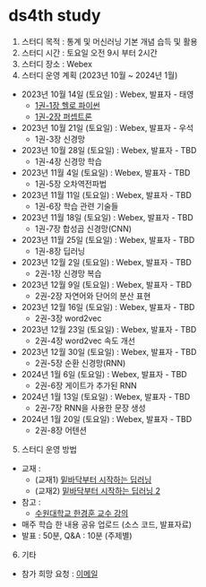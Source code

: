 # ds4th study
1) 스터디 목적 : 통계 및 머신러닝 기본 개념 습득 및 활용
2) 스터디 시간 : 토요일 오전 9시 부터 2시간
3) 스터디 장소 : Webex
4) 스터디 운영 계획 (2023년 10월 ~ 2024년 1월)
- 2023년 10월 14일 (토요일) : Webex, 발표자 - 태영
  - [1권-1장 헬로 파이썬](https://github.com/restful3/ds4th_study/blob/main/source/%EB%B0%91%EB%B0%94%EB%8B%A5%EB%B6%80%ED%84%B0_%EC%8B%9C%EC%9E%91%ED%95%98%EB%8A%94_%EB%94%A5%EB%9F%AC%EB%8B%9D/ch01_%ED%97%AC%EB%A1%9C_%ED%8C%8C%EC%9D%B4%EC%8D%AC_Song.ipynb)
  - [1권-2장 퍼셉트론](https://github.com/restful3/ds4th_study/blob/main/source/%EB%B0%91%EB%B0%94%EB%8B%A5%EB%B6%80%ED%84%B0_%EC%8B%9C%EC%9E%91%ED%95%98%EB%8A%94_%EB%94%A5%EB%9F%AC%EB%8B%9D/ch02_%ED%8D%BC%EC%85%89%ED%8A%B8%EB%A1%A0_Song.ipynb)
- 2023년 10월 21일 (토요일) : Webex, 발표자 - 우석
  - 1권-3장 신경망
- 2023년 10월 28일 (토요일) : Webex, 발표자 - TBD
  - 1권-4장 신경망 학습
- 2023년 11월 4일 (토요일) : Webex, 발표자 - TBD
  - 1권-5장 오차역전파법
- 2023년 11월 11일 (토요일) : Webex, 발표자 - TBD
  - 1권-6장 학습 관련 기술들
- 2023년 11월 18일 (토요일) : Webex, 발표자 - TBD
  - 1권-7장 합성곱 신경망(CNN)
- 2023년 11월 25일 (토요일) : Webex, 발표자 - TBD
  - 1권-8장 딥러닝
- 2023년 12월 2일 (토요일) : Webex, 발표자 - TBD
  - 2권-1장 신경망 복습
- 2023년 12월 9일 (토요일) : Webex, 발표자 - TBD
  - 2권-2장 자연어와 단어의 분산 표현
- 2023년 12월 16일 (토요일) : Webex, 발표자 - TBD
  - 2권-3장 word2vec
- 2023년 12월 23일 (토요일) : Webex, 발표자 - TBD
  - 2권-4장 word2vec 속도 개선
- 2023년 12월 30일 (토요일) : Webex, 발표자 - TBD
  - 2권-5장 순환 신경망(RNN)
- 2024년 1월 6일 (토요일) : Webex, 발표자 - TBD
  - 2권-6장 게이트가 추가된 RNN
- 2024년 1월 13일 (토요일) : Webex, 발표자 - TBD
  - 2권-7장 RNN을 사용한 문장 생성
- 2024년 1월 20일 (토요일) : Webex, 발표자 - TBD
  - 2권-8장 어텐션

    
5) 스터디 운영 방법
- 교재 :
  - (교재1) [밑바닥부터 시작하는 딥러닝](https://ridibooks.com/books/443000454?_s=search&_q=%EB%B0%91%EB%B0%94%EB%8B%A5%EB%B6%80%ED%84%B0+%EC%8B%9C%EC%9E%91%ED%95%98%EB%8A%94+%EB%94%A5%EB%9F%AC%EB%8B%9D&_rdt_sid=search&_rdt_idx=0)
  - (교재2) [밑바닥부터 시작하는 딥러닝 2](https://ridibooks.com/books/443000691?_s=search&_q=%EB%B0%91%EB%B0%94%EB%8B%A5%EB%B6%80%ED%84%B0+%EC%8B%9C%EC%9E%91%ED%95%98%EB%8A%94+%EB%94%A5%EB%9F%AC%EB%8B%9D&_rdt_sid=search&_rdt_idx=1)
- 참고 :
  - [수원대학교 한경훈 교수 강의](https://www.youtube.com/@SlowAI/playlists)
- 매주 학습 한 내용 공유 업로드 (소스 코드, 발표자료)
- 발표 : 50분, Q&A : 10분 (주제별) 

6) 기타
- 참가 희망 요청 : [이메일](restful3@gmail.com)
